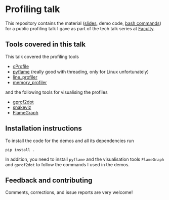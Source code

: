 # Profiling talk
This repository contains the material ([slides](slides.pdf), demo code, [bash
commands](bash_commands.md)) for a public profiling talk I gave as part of the
tech talk series at [Faculty](https://faculty.ai).

## Tools covered in this talk
This talk covered the profiling tools

* [cProfile](https://docs.python.org/2/library/profile.html#module-cProfile)
* [pyflame](https://github.com/uber/pyflame) (really good with threading,
  only for Linux unfortunately)
* [line_profiler](https://github.com/rkern/line_profiler)
* [memory_profiler](https://github.com/pythonprofilers/memory_profiler)

and the following tools for visualising the profiles

* [gprof2dot](https://github.com/jrfonseca/gprof2dot)
* [snakeviz](https://jiffyclub.github.io/snakeviz/)
* [FlameGraph](https://github.com/brendangregg/FlameGraph)


## Installation instructions
To install the code for the demos and all its dependencies run

```
pip install .
```

In addition, you need to install `pyflame` and the visualisation tools
`FlameGraph` and `gprof2dot` to follow the commands I used in the demos.

## Feedback and contributing
Comments, corrections, and issue reports are very welcome!

